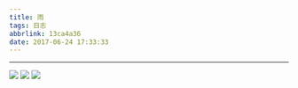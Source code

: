 ```yaml
---
title: 雨
tags: 日志
abbrlink: 13ca4a36
date: 2017-06-24 17:33:33
---
```

***
![](http://alili.tech/photo/2017-06-24/IMG_8058.JPG)
![](http://alili.tech/photo/2017-06-24/IMG_8066.JPG)
![](http://alili.tech/photo/2017-06-24/FullSizeRender.jpg)